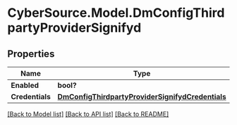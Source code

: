 # CyberSource.Model.DmConfigThirdpartyProviderSignifyd
## Properties

Name | Type | Description | Notes
------------ | ------------- | ------------- | -------------
**Enabled** | **bool?** |  | [optional] 
**Credentials** | [**DmConfigThirdpartyProviderSignifydCredentials**](DmConfigThirdpartyProviderSignifydCredentials.md) |  | [optional] 

[[Back to Model list]](../README.md#documentation-for-models) [[Back to API list]](../README.md#documentation-for-api-endpoints) [[Back to README]](../README.md)

